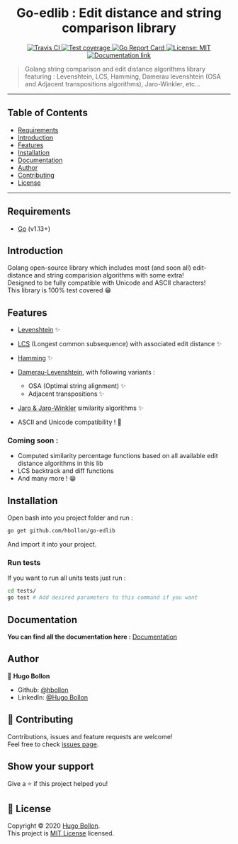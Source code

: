 <h1 align="center">Go-edlib : Edit distance and string comparison library</h1>

<p align="center">
  <a href="https://travis-ci.org/github/hbollon/go-edlib" target="_blank">
    <img alt="Travis CI" src="https://travis-ci.org/hbollon/go-edlib.svg?branch=master" />
  </a>
  <a href="https://codecov.io/gh/hbollon/go-edlib">
    <img alt="Test coverage" src="https://codecov.io/gh/hbollon/go-edlib/branch/master/graph/badge.svg" />
  </a>
  <a href="https://goreportcard.com/report/github.com/hbollon/go-edlib" target="_blank">
    <img alt="Go Report Card" src="https://goreportcard.com/badge/github.com/hbollon/go-edlib" />
  </a>
  <a href="https://github.com/hbollon/go-edlib/blob/master/LICENSE.md" target="_blank">
    <img alt="License: MIT" src="https://img.shields.io/badge/License-MIT-yellow.svg" />
  </a>
  <a href="https://godoc.org/github.com/hbollon/go-edlib" target="_blank">
    <img alt="Documentation link" src="https://godoc.org/github.com/hbollon/go-edlib?status.svg" />
  </a>
</p>

> Golang string comparison and edit distance algorithms library featuring : Levenshtein, LCS, Hamming, Damerau levenshtein (OSA and Adjacent transpositions algorithms), Jaro-Winkler, etc...

---

## Table of Contents

- [Requirements](#requirements)
- [Introduction](#introduction)
- [Features](#features)
- [Installation](#installation)
- [Documentation](#documentation)
- [Author](#author)
- [Contributing](#-contributing)
- [License](#-license)


---

## Requirements
- [Go](https://golang.org/doc/install) (v1.13+)

## Introduction
Golang open-source library which includes most (and soon all) edit-distance and string comparision algorithms with some extra! <br>
Designed to be fully compatible with Unicode and ASCII characters!<br>
This library is 100% test covered 😁

## Features
- [Levenshtein](https://en.wikipedia.org/wiki/Levenshtein_distance) ✨
- [LCS](https://en.wikipedia.org/wiki/Levenshtein_distance) (Longest common subsequence) with associated edit distance ✨
- [Hamming](https://en.wikipedia.org/wiki/Hamming_distance) ✨
- [Damerau-Levenshtein](https://en.wikipedia.org/wiki/Damerau%E2%80%93Levenshtein_distance), with following variants :
    - OSA (Optimal string alignment) ✨
    - Adjacent transpositions ✨
- [Jaro & Jaro-Winkler](https://fr.wikipedia.org/wiki/Distance_de_Jaro-Winkler) similarity algorithms ✨
    
- ASCII and Unicode compatibility ! 🥳

### Coming soon :
- Computed similarity percentage functions based on all available edit distance algorithms in this lib
- LCS backtrack and diff functions
- And many more ! 😁


## Installation
Open bash into you project folder and run :

```bash
go get github.com/hbollon/go-edlib
```

And import it into your project.

### Run tests
If you want to run all units tests just run :
```bash
cd tests/
go test # Add desired parameters to this command if you want
```

## Documentation

**You can find all the documentation here :** [Documentation](https://godoc.org/github.com/hbollon/go-edlib) 

## Author

👤 **Hugo Bollon**

* Github: [@hbollon](https://github.com/hbollon)
* LinkedIn: [@Hugo Bollon](https://www.linkedin.com/in/hugo-bollon-68a2381a4/)

## 🤝 Contributing

Contributions, issues and feature requests are welcome!<br />Feel free to check [issues page](https://github.com/hbollon/go-edlib/issues). 

## Show your support

Give a ⭐️ if this project helped you!

## 📝 License

Copyright © 2020 [Hugo Bollon](https://github.com/hbollon).<br />
This project is [MIT License](https://github.com/hbollon/go-edlib/blob/master/LICENSE.md) licensed.

